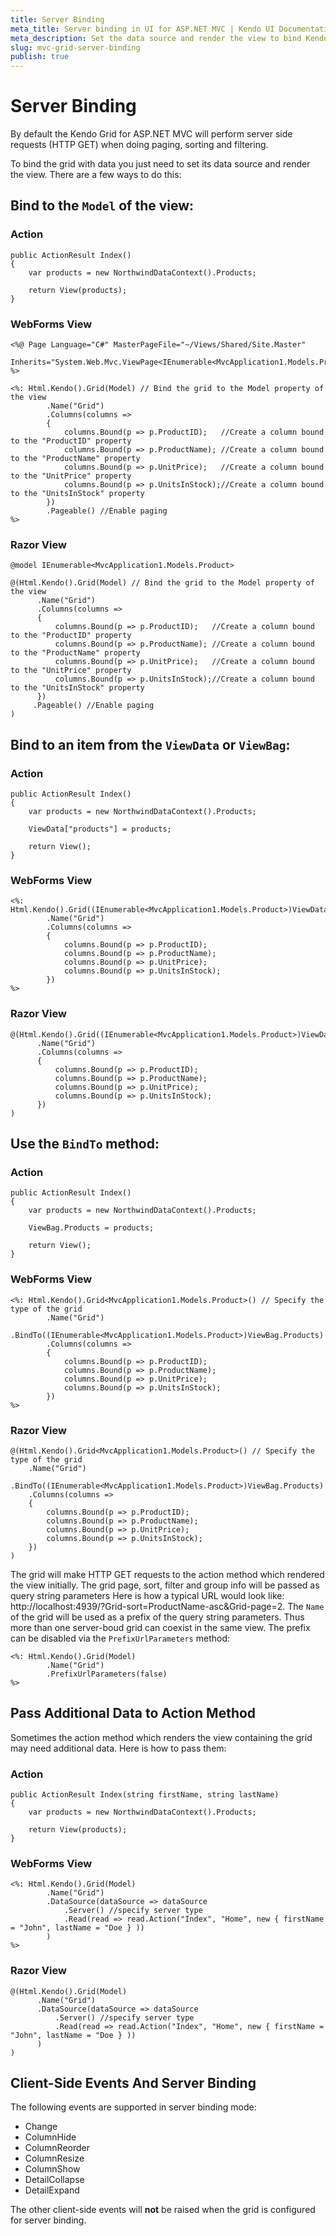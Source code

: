 ```yaml
---
title: Server Binding
meta_title: Server binding in UI for ASP.NET MVC | Kendo UI Documentation
meta_description: Set the data source and render the view to bind Kendo UI Grid for ASP.NET MVC with data by using server binding.
slug: mvc-grid-server-binding
publish: true
---
```


# Server Binding

By default the Kendo Grid for ASP.NET MVC will perform server side requests (HTTP GET) when doing paging, sorting and filtering.

To bind the grid with data you just need to set its data source and render the view. There are a few ways to do this:

##   Bind to the `Model` of the view:

### Action

    public ActionResult Index()
    {
        var products = new NorthwindDataContext().Products;

        return View(products);
    }

### WebForms View

    <%@ Page Language="C#" MasterPageFile="~/Views/Shared/Site.Master"
       Inherits="System.Web.Mvc.ViewPage<IEnumerable<MvcApplication1.Models.Product>>" %>

    <%: Html.Kendo().Grid(Model) // Bind the grid to the Model property of the view
            .Name("Grid")
            .Columns(columns =>
            {
                columns.Bound(p => p.ProductID);   //Create a column bound to the "ProductID" property
                columns.Bound(p => p.ProductName); //Create a column bound to the "ProductName" property
                columns.Bound(p => p.UnitPrice);   //Create a column bound to the "UnitPrice" property
                columns.Bound(p => p.UnitsInStock);//Create a column bound to the "UnitsInStock" property
            })
            .Pageable() //Enable paging
    %>

### Razor View

    @model IEnumerable<MvcApplication1.Models.Product>

    @(Html.Kendo().Grid(Model) // Bind the grid to the Model property of the view
          .Name("Grid")
          .Columns(columns =>
          {
              columns.Bound(p => p.ProductID);   //Create a column bound to the "ProductID" property
              columns.Bound(p => p.ProductName); //Create a column bound to the "ProductName" property
              columns.Bound(p => p.UnitPrice);   //Create a column bound to the "UnitPrice" property
              columns.Bound(p => p.UnitsInStock);//Create a column bound to the "UnitsInStock" property
          })
         .Pageable() //Enable paging
    )

##   Bind to an item from the `ViewData` or `ViewBag`:

### Action

    public ActionResult Index()
    {
        var products = new NorthwindDataContext().Products;

        ViewData["products"] = products;

        return View();
    }

### WebForms View

    <%: Html.Kendo().Grid((IEnumerable<MvcApplication1.Models.Product>)ViewData["products"])
            .Name("Grid")
            .Columns(columns =>
            {
                columns.Bound(p => p.ProductID);
                columns.Bound(p => p.ProductName);
                columns.Bound(p => p.UnitPrice);
                columns.Bound(p => p.UnitsInStock);
            })
    %>

### Razor View

    @(Html.Kendo().Grid((IEnumerable<MvcApplication1.Models.Product>)ViewData["products"])
          .Name("Grid")
          .Columns(columns =>
          {
              columns.Bound(p => p.ProductID);
              columns.Bound(p => p.ProductName);
              columns.Bound(p => p.UnitPrice);
              columns.Bound(p => p.UnitsInStock);
          })
    )
##  Use the `BindTo` method:

### Action

    public ActionResult Index()
    {
        var products = new NorthwindDataContext().Products;

        ViewBag.Products = products;

        return View();
    }

### WebForms View

    <%: Html.Kendo().Grid<MvcApplication1.Models.Product>() // Specify the type of the grid
            .Name("Grid")
            .BindTo((IEnumerable<MvcApplication1.Models.Product>)ViewBag.Products)
            .Columns(columns =>
            {
                columns.Bound(p => p.ProductID);
                columns.Bound(p => p.ProductName);
                columns.Bound(p => p.UnitPrice);
                columns.Bound(p => p.UnitsInStock);
            })
    %>

### Razor View

    @(Html.Kendo().Grid<MvcApplication1.Models.Product>() // Specify the type of the grid
        .Name("Grid")
        .BindTo((IEnumerable<MvcApplication1.Models.Product>)ViewBag.Products)
        .Columns(columns =>
        {
            columns.Bound(p => p.ProductID);
            columns.Bound(p => p.ProductName);
            columns.Bound(p => p.UnitPrice);
            columns.Bound(p => p.UnitsInStock);
        })
    )


The grid will make HTTP GET requests to the action method which rendered the view initially. The grid page, sort, filter and group info will be passed as query string parameters
Here is how a typical URL would look like: http://localhost:4939/?Grid-sort=ProductName-asc&amp;Grid-page=2\. The `Name` of the grid will be used as a prefix of the query string
parameters. Thus more than one server-boud grid can coexist in the same view. The prefix can be disabled via the `PrefixUrlParameters` method:


    <%: Html.Kendo().Grid(Model)
            .Name("Grid")
            .PrefixUrlParameters(false)
    %>


## Pass Additional Data to Action Method

Sometimes the action method which renders the view containing the grid may need additional data. Here is how to pass them:

### Action

    public ActionResult Index(string firstName, string lastName)
    {
        var products = new NorthwindDataContext().Products;

        return View(products);
    }


### WebForms View

    <%: Html.Kendo().Grid(Model)
            .Name("Grid")
            .DataSource(dataSource => dataSource
                .Server() //specify server type
                .Read(read => read.Action("Index", "Home", new { firstName = "John", lastName = "Doe } ))
            )
    %>


### Razor View

    @(Html.Kendo().Grid(Model)
          .Name("Grid")
          .DataSource(dataSource => dataSource
              .Server() //specify server type
              .Read(read => read.Action("Index", "Home", new { firstName = "John", lastName = "Doe } ))
          )
    )

## Client-Side Events And Server Binding

The following events are supported in server binding mode:

- Change
- ColumnHide
- ColumnReorder
- ColumnResize
- ColumnShow
- DetailCollapse
- DetailExpand

The other client-side events will **not** be raised when the grid is configured for server binding.

